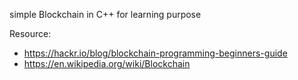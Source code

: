 simple Blockchain in C++ for learning purpose

Resource:
- https://hackr.io/blog/blockchain-programming-beginners-guide
- https://en.wikipedia.org/wiki/Blockchain
